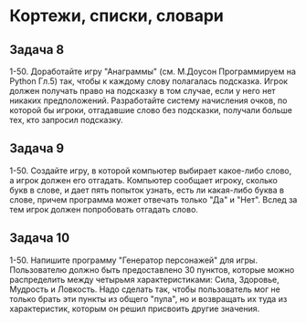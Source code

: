 # Кортежи, списки, словари

## Задача 8

1-50. Доработайте игру "Анаграммы" (см. М.Доусон Программируем на Python Гл.5) так, чтобы к каждому слову полагалась подсказка. Игрок должен получать право на подсказку в том случае, если у него нет никаких предположений. Разработайте систему начисления очков, по которой бы игроки, отгадавшие слово без подсказки, получали больше тех, кто запросил подсказку.


## Задача 9

1-50. Создайте игру, в которой компьютер выбирает какое-либо слово, а игрок должен его отгадать. Компьютер сообщает игроку, сколько букв в слове, и дает пять попыток узнать, есть ли какая-либо буква в слове, причем программа может отвечать только "Да" и "Нет". Вслед за тем игрок должен попробовать отгадать слово.



## Задача 10

1-50. Напишите программу "Генератор персонажей" для игры. Пользователю должно быть предоставлено 30 пунктов, которые можно распределить между четырьмя характеристиками: Сила, Здоровье, Мудрость и Ловкость. Надо сделать так, чтобы пользователь мог не только брать эти пункты из общего "пула", но и возвращать их туда из характеристик, которым он решил присвоить другие значения.